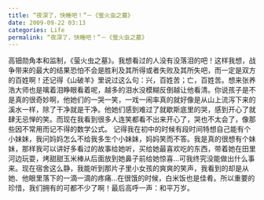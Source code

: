 ```yaml
---
title: “夜深了，快睡吧！”－《萤火虫之墓》
date: 2009-09-22 03:13
categories: Life
permalink: “夜深了，快睡吧！”－《萤火虫之墓》
---
```


高钿勋角本和监制，《萤火虫之墓》。我想看过的人没有没落泪的吧！这样我想，战争带来的最大的结果恐怕不会是胜利及其所得或者失败及其所失吧，而一定是双方的百姓啊！还记得《山破羊》里说过这么句：兴，百姓苦；亡，百姓苦。想来张养浩大师也是噙着泪睁眼看着呢，越多的泪水没模糊反倒越让他看清。你说孩子是不是真的很奇妙啊，他她们的一哭一笑，一戏一闹率真的就好像是从山上流泻下来的溪水一样，除了干净就是干净。他她们感到难过了就歇斯底里的哭，感到开心了就肆无忌惮的笑。而现在我看到很多人连笑都看不出来开心了，哭也不太会了，像那些因不常用而记不得的数学公式。 记得我在初中的时候有段时间特想自己能有个小妹妹，我问妈妈怎么不给我多生个小妹妹，妈妈笑而不答。我是真的很想有个妹妹，那样我可以讲好多看过的故事给她听，买给她最喜欢吃的东西，带着她在田里河边玩耍，烤甜甜玉米棒从后面放到她鼻子前给她惊喜…可我终究没能做出什么事来。现在宿舍这么静，我能听到那片子里小女孩的爽爽的笑声，我看到的却是从她、他眼里落下的一滴一滴的疼痛…在很饿的时候，白米饭也是佳肴。所以重要的珍惜，我们拥有的可都不少了啊！最后高呼一声：和平万岁。
